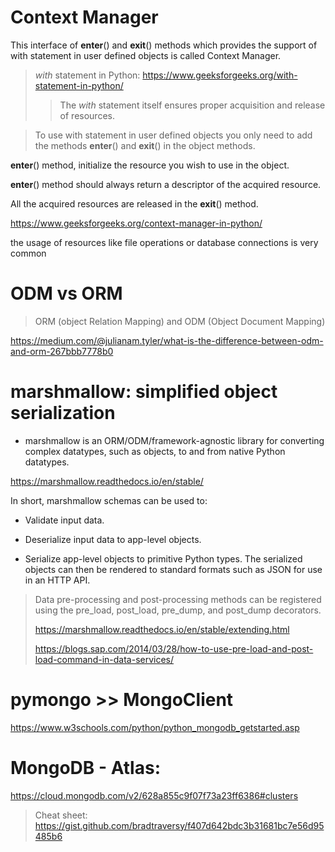 # Context Manager
This interface of __enter__() and __exit__() methods
 which provides the support of with statement in user defined objects
 is called Context Manager.
> *with* statement in Python: https://www.geeksforgeeks.org/with-statement-in-python/
>> The *with* statement itself ensures proper acquisition and release of resources. 

> To use with statement in user defined objects you only need to add the methods __enter__() and __exit__() in the object methods.

__enter__() method, initialize the resource you wish to use in the object.

__enter__() method should always return a descriptor of the acquired resource.

 All the acquired resources are released in the __exit__() method.

https://www.geeksforgeeks.org/context-manager-in-python/

the usage of resources like file operations or database connections is very common


# ODM vs ORM
> ORM (object Relation Mapping) and ODM (Object Document Mapping)
> 


https://medium.com/@julianam.tyler/what-is-the-difference-between-odm-and-orm-267bbb7778b0


# marshmallow: simplified object serialization
* marshmallow is an ORM/ODM/framework-agnostic library for converting complex datatypes, such as objects, to and from native Python datatypes.

https://marshmallow.readthedocs.io/en/stable/

In short, marshmallow schemas can be used to:

* Validate input data.

* Deserialize input data to app-level objects.

* Serialize app-level objects to primitive Python types. The serialized objects can then be rendered to standard formats such as JSON for use in an HTTP API.

> Data pre-processing and post-processing methods can be registered using 
> the pre_load, post_load, pre_dump, and post_dump decorators.
> 
> https://marshmallow.readthedocs.io/en/stable/extending.html
> 
> https://blogs.sap.com/2014/03/28/how-to-use-pre-load-and-post-load-command-in-data-services/


# pymongo >> MongoClient
https://www.w3schools.com/python/python_mongodb_getstarted.asp

# MongoDB - Atlas:
https://cloud.mongodb.com/v2/628a855c9f07f73a23ff6386#clusters

> Cheat sheet:
https://gist.github.com/bradtraversy/f407d642bdc3b31681bc7e56d95485b6


